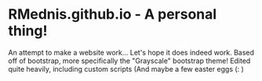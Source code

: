 # RMednis.github.io - A personal thing!
An attempt to make a website work... Let's hope it does indeed work.
Based off of bootstrap, more specifically the "Grayscale" bootstrap theme!
Edited quite heavily, including custom scripts (And maybe a few easter eggs (: ) 
